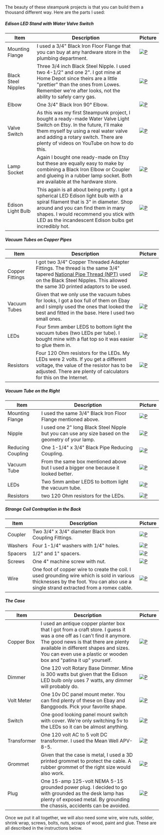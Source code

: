 The beauty of these steampunk projects is that you can build them
a thousand different way. Here are the parts I used:

##### Edison LED Stand with Water Valve Switch

| Item | Description | Picture |
| ---- | ----------- | ------- |
| Mounting Flange | I used a 3/4" Black Iron Floor Flange that you can buy at any hardware store in the plumbing department. | [![P](img/flange2.jpg)](img/flange.jpg) |
| Black Steel Nipples | Three 3/4 inch Black Steel Nipple. I used two 4-1/2" and one 2". I got mine at Home Depot since theirs are a little "prettier" than the ones from Lowes. Remember we're after looks, not the ability to safely carry gas. | [![P](img/nipple2.jpg)](img/nipple.jpg) |
| Elbow | One 3/4" Black Iron 90° Elbow. | [![P](img/elbow2.jpg)](img/elbow.jpg) |
| Valve Switch | As this was my first Steampunk project, I bought a ready-made Water Valve Light Switch on Etsy. In the future, I'll make them myself by using a real water valve and adding a rotary switch. There are plenty of videos on YouTube on how to do this. | [![P](img/valve2.jpg)](img/valve.jpg) |
| Lamp Socket | Again I bought one ready-made on Etsy but these are equally easy to make by combining a Black Iron Elbow or Coupler and glueing in a rubber lamp socket. Both are available at the hardware store. | [![P](img/socket2.jpg)](img/socket.jpg) |
| Edison Light Bulb | This again is all about being pretty. I got a spherical LED Edison light bulb with a spiral filament that is 3" in diameter. Shop around and you can find them in many shapes. I would recommend you stick with LED as the incandescent Edison bulbs get incredibly hot. | [![P](img/bulb2.jpg)](img/bulb.jpg) |

##### Vacuum Tubes on Copper Pipes

| Item | Description | Picture |
| ---- | ----------- | ------- |
| Copper Fittings | I got two 3/4" Copper Threaded Adapter Fittings. The thread is the same 3/4" tapered [National Pipe Thread (NPT)](https://en.wikipedia.org/wiki/National_pipe_thread) used on the Black Steel Nipples. This allowed the same 3D printed adaptors to be used. | [![P](img/copper2.jpg)](img/copper.jpg) |
| Vacuum Tubes | Given that we only use the vacuum tubes for looks, I got a box full of them on Ebay and I simply used the ones that looked the best and fitted in the base. Here I used two small ones. | [![P](img/tube2.jpg)](img/tube.jpg)
| LEDs | Four 5mm amber LEDS to bottom light the vacuum tubes (two LEDs per tube). I bought mine with a flat top so it was easier to glue them in. | [![P](img/leds2.jpg)](img/leds.jpg) |
| Resistors | Four 120 Ohm resistors for the LEDs. My LEDs were 2 volts. If you get a different voltage, the value of the resistor has to be adjusted. There are plenty of calculators for this on the Internet. | [![P](img/resistors2.jpg)](img/resistors.jpg) |

##### Vacuum Tube on the Right

| Item | Description | Picture |
| ---- | ----------- | ------- |
| Mounting Flange | I used the same 3/4" Black Iron Floor Flange mentioned above. | [![P](img/flange2.jpg)](img/flange.jpg) |
| Nipple | I used one 2" long Black Steel Nipple but you can use any size based on the geometry of your lamp. | [![P](img/nipple2.jpg)](img/nipple.jpg) |
| Reducing Coupling | One 1-1/4" x 3/4" Black Pipe Reducing Coupling. | [![P](img/reducer2.jpg)](img/reducer.jpg) |
| Vacuum Tube | From the same box mentioned above but I used a bigger one because it looked better. | [![P](img/tube2.jpg)](img/tube.jpg)
| LEDs | Two 5mm amber LEDS to bottom light the vacuum tube. | [![P](img/leds2.jpg)](img/leds.jpg) |
| Resistors | two 120 Ohm resistors for the LEDs. | [![P](img/resistors2.jpg)](img/resistors.jpg) |

##### Strange Coil Contraption in the Back

| Item | Description | Picture |
| ---- | ----------- | ------- |
| Coupler | Two 3/4" x 3/4" diameter Black Iron Coupling Fittings. |  [![P](img/coupler2.jpg)](img/coupler.jpg) |
| Washers | Four 1-1/4" washers with 1/4" holes. | [![P](img/washer2.jpg)](img/washer.jpg) |
| Spacers | 1/2" and 1" spacers. | [![P](img/spacer2.jpg)](img/spacer.jpg) |
| Screws | One 4" machine screw with nut. | [![P](img/screw2.jpg)](img/screw.jpg) |
| Wire | One foot of copper wire to create the coil. I used grounding wire which is sold in various thicknesses by the foot. You can also use a single strand extracted from a romex cable. | [![P](img/wire2.jpg)](img/wire.jpg) |

##### The Case

| Item | Description | Picture |
| ---- | ----------- | ------- |
| Copper Box | I used an antique copper planter box that I got from a craft store. I guess it was a one off as I can't find it anymore. The good news is that there are plenty available in different shapes and sizes. You can even use a plastic or wooden box and "patina it up" yourself. | [![P](img/box2.jpg)](img/box.jpg) |
| Dimmer | One 120 volt Rotary Base Dimmer. Mine is 300 watts but given that the Edison LED bulb only uses 7 watts, any dimmer will probably do. | [![P](img/dimmer2.jpg)](img/dimmer.jpg) |
| Volt Meter | One 10v DC panel mount meter. You can find plenty of these on Ebay and Banggoods. Pick your favorite shape. | [![P](img/meter2.jpg)](img/meter.jpg) |
| Switch | One good looking panel mount switch with cover. We're only switching 5v to the LEDs so it can be almost anything. | [![P](img/switch2.jpg)](img/switch.jpg) |
| Transformer | One 120 volt AC to 5 volt DC transformer. I used the Mean Well APV-8-5. | [![P](img/transformer2.jpg)](img/transformer.jpg) |
| Grommet | Given that the case is metal, I used a 3D printed grommet to protect the cable. A rubber grommet of the right size would also work. | [![P](img/grommet2.jpg)](img/grommet.jpg) |
| Plug | One 15-amp 125-volt NEMA 5-15 grounded power plug. I decided to go with grounded as the desk lamp has plenty of exposed metal. By grounding the chassis, accidents can be avoided. | [![P](img/plug2.jpg)](img/plug.jpg) |

Once we put it all together, we will also need some wire, wire nuts, solder,
shrink wrap, screws, bolts, nuts, scraps of wood, paint and glue.
These are all described in the instructions below.
